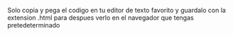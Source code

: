 Solo copia y pega el codigo en tu editor de texto favorito y guardalo con la extension .html para despues verlo en el navegador que tengas pretedeterminado 
